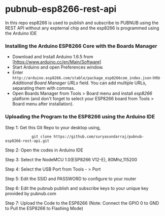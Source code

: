 # pubnub-esp8266-rest-api

In this repo esp8266 is used to publish and subscribe to PUBNUB using the REST API without any expternal chip and the esp8266 is programmed using the Arduino IDE


### Installing the Arduino ESP8266 Core with the Boards Manager ###

- Download and Install Arduino 1.6.5 from [https://www.arduino.cc/en/Main/Software]
- Start Arduino and open Preferences window.
- Enter ```http://arduino.esp8266.com/stable/package_esp8266com_index.json``` into *Additional Board Manager URLs* field. You can add multiple URLs, separating them with commas.
- Open Boards Manager from Tools > Board menu and install *esp8266* platform (and don't forget to select your ESP8266 board from Tools > Board menu after installation).

### Uploading the Program to the ESP8266 using the Arduino IDE

Step 1: Get this Git Repo to your desktop using,

                git clone https://github.com/suryasundarraj/pubnub-esp8266-rest-api.git

Step 2: Open the codes in Arduino IDE

Step 3: Select the NodeMCU 1.0(ESP8266 V12-E), 80Mhz,115200

Step 4: Select the USB Port from Tools - > Port

Step 5: Edit the SSID and PASSWORD to configure to your router

Step 6: Edit the pubnub publish and subscribe keys to your unique key provided by pubnub.com

Step 7: Upload the Code to the ESP8266 (Note: Connect the GPIO 0 to GND to Pull the ESP8266 to Flashing Mode)
